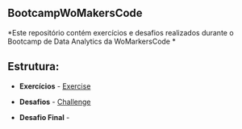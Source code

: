 ## BootcampWoMakersCode ##

 *Este repositório contém exercícios e desafios realizados durante o Bootcamp de Data Analytics da WoMarkersCode *

**Estrutura:**
---
* **Exercícios** - [Exercise](https://github.com/pamelacristtine/BootcampWoMakersCode/tree/main/exercise)

* **Desafios** - [Challenge](https://github.com/pamelacristtine/BootcampWoMakersCode/tree/main/challenge)

* **Desafio Final** - 